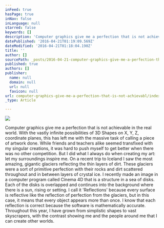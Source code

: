 ```yaml
---
inFeed: true
hasPage: true
inNav: false
inLanguage: null
starred: false
keywords: []
description: 'Computer graphics give me a perfection that is not achievable in the real world. With the vastly infinite possibilities of 3D Shapes on X, Y, Z, coordinate planes, this has left me with the massive task of calling a piece of artwork done. While friends and teachers alike seemed transfixed with my singular creations, it was hard to push myself to get better when there was no other competition. But I did what I always do when creating my art: let my surroundings inspire me. On a recent trip to Iceland I saw the most amazing, gigantic glaciers reflecting the thin layers of dirt. These glaciers were a sort of primitive perfection with their rocks and dirt scattered throughout and in between layers of crystal ice. I recently made an image in a computer program called Cinema 4D that is a structure in a sea of disks. Each of the disks is overlapped and continues into the background where there is a sun, rising or setting. I call it ‘Reflections’ because every surface is reflective like the reflection of perfection from the glaciers, but in this case, it means that every object appears more than once. I know that each reflection is correct because the software is mathematically accurate. Throughout this year, I have grown from simplistic shapes to vast skyscrapers, with the contrast showing me and the people around me that I can create other worlds.'
datePublished: '2016-04-21T01:19:09.569Z'
dateModified: '2016-04-21T01:18:04.190Z'
title: ''
author: []
sourcePath: _posts/2016-04-21-computer-graphics-give-me-a-perfection-that-is-not-achievabl.md
published: true
authors: []
publisher:
  name: null
  domain: null
  url: null
  favicon: null
url: computer-graphics-give-me-a-perfection-that-is-not-achievabl/index.html
_type: Article

---
```

![](https://the-grid-user-content.s3-us-west-2.amazonaws.com/fded6bda-11b6-448a-af0f-beb8386d8c41.jpg)

Computer graphics give me a perfection that is not achievable in the real world. With the vastly infinite possibilities of 3D Shapes on X, Y, Z, coordinate planes, this has left me with the massive task of calling a piece of artwork done. While friends and teachers alike seemed transfixed with my singular creations, it was hard to push myself to get better when there was no other competition. But I did what I always do when creating my art: let my surroundings inspire me. On a recent trip to Iceland I saw the most amazing, gigantic glaciers reflecting the thin layers of dirt. These glaciers were a sort of primitive perfection with their rocks and dirt scattered throughout and in between layers of crystal ice. I recently made an image in a computer program called Cinema 4D that is a structure in a sea of disks. Each of the disks is overlapped and continues into the background where there is a sun, rising or setting. I call it 'Reflections' because every surface is reflective like the reflection of perfection from the glaciers, but in this case, it means that every object appears more than once. I know that each reflection is correct because the software is mathematically accurate. Throughout this year, I have grown from simplistic shapes to vast skyscrapers, with the contrast showing me and the people around me that I can create other worlds.